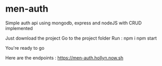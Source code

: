 # men-auth
Simple auth api using mongodb, express and nodeJS with CRUD implemented

Just download the project
Go to the project folder
Run : 
  npm i
  npm start

You're ready to go


Here are the endpoints : https://men-auth.hollyn.now.sh
